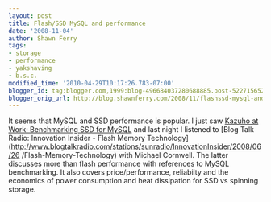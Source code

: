 ```yaml
---
layout: post
title: Flash/SSD MySQL and performance
date: '2008-11-04'
author: Shawn Ferry
tags:
- storage
- performance
- yakshaving
- b.s.c.
modified_time: '2010-04-29T10:17:26.783-07:00'
blogger_id: tag:blogger.com,1999:blog-496684037280688885.post-5227156523693300311
blogger_orig_url: http://blog.shawnferry.com/2008/11/flashssd-mysql-and-performance.html
---
```


It seems that MySQL and SSD performance is popular. I just saw [Kazuho at
Work: Benchmarking SSD for
MySQL](http://labs.cybozu.co.jp/blog/kazuhoatwork/2008/10/benchmarking_ssd_for_mysql.php)
and last night I listened to [Blog Talk Radio: Innovation Insider - Flash
Memory
Technology](http://www.blogtalkradio.com/stations/sunradio/InnovationInsider/2008/06/26
/Flash-Memory-Technology) with Michael Cornwell. The latter discusses more
than flash performance with references to MySQL benchmarking. It also covers
price/performance, reliabilty and the economics of power consumption and heat
dissipation for SSD vs spinning storage.


